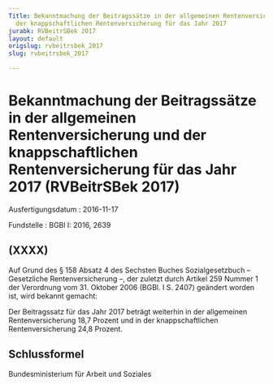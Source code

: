 ```yaml
---
Title: Bekanntmachung der Beitragssätze in der allgemeinen Rentenversicherung und
  der knappschaftlichen Rentenversicherung für das Jahr 2017
jurabk: RVBeitrSBek 2017
layout: default
origslug: rvbeitrsbek_2017
slug: rvbeitrsbek_2017

---
```


# Bekanntmachung der Beitragssätze in der allgemeinen Rentenversicherung und der knappschaftlichen Rentenversicherung für das Jahr 2017 (RVBeitrSBek 2017)

Ausfertigungsdatum
:   2016-11-17

Fundstelle
:   BGBl I: 2016, 2639


## (XXXX)

Auf Grund des § 158 Absatz 4 des Sechsten Buches Sozialgesetzbuch
– Gesetzliche Rentenversicherung –,              der zuletzt durch Artikel 259 Nummer 1 der Verordnung vom 31. Oktober 2006 (BGBl. I S. 2407) geändert worden ist, wird bekannt gemacht:

Der Beitragssatz für das Jahr 2017 beträgt weiterhin in der allgemeinen Rentenversicherung 18,7 Prozent und in der knappschaftlichen Rentenversicherung 24,8 Prozent.


## Schlussformel

Bundesministerium für Arbeit und Soziales

